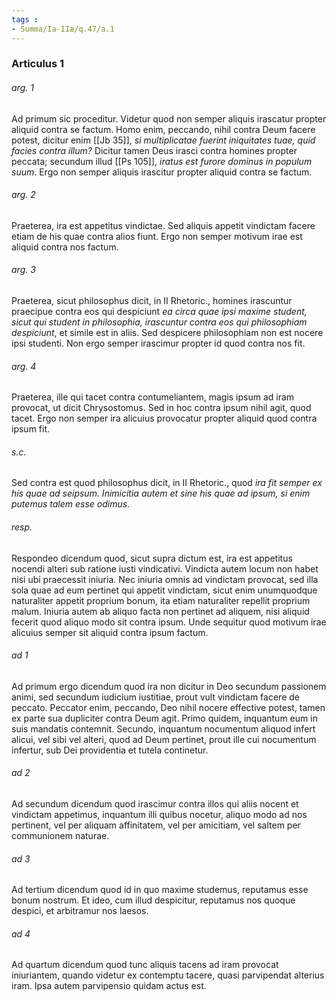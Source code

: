```yaml
---
tags : 
- Summa/Ia-IIæ/q.47/a.1
---
```


### Articulus 1

###### arg. 1
Ad primum sic proceditur. Videtur quod non semper aliquis irascatur propter aliquid contra se factum. Homo enim, peccando, nihil contra Deum facere potest, dicitur enim [[Jb 35]], *si multiplicatae fuerint iniquitates tuae, quid facies contra illum?* Dicitur tamen Deus irasci contra homines propter peccata; secundum illud [[Ps 105]], *iratus est furore dominus in populum suum*. Ergo non semper aliquis irascitur propter aliquid contra se factum.

###### arg. 2
Praeterea, ira est appetitus vindictae. Sed aliquis appetit vindictam facere etiam de his quae contra alios fiunt. Ergo non semper motivum irae est aliquid contra nos factum.

###### arg. 3
Praeterea, sicut philosophus dicit, in II Rhetoric., homines irascuntur praecipue contra eos qui despiciunt *ea circa quae ipsi maxime student, sicut qui student in philosophia, irascuntur contra eos qui philosophiam despiciunt*, et simile est in aliis. Sed despicere philosophiam non est nocere ipsi studenti. Non ergo semper irascimur propter id quod contra nos fit.

###### arg. 4
Praeterea, ille qui tacet contra contumeliantem, magis ipsum ad iram provocat, ut dicit Chrysostomus. Sed in hoc contra ipsum nihil agit, quod tacet. Ergo non semper ira alicuius provocatur propter aliquid quod contra ipsum fit.

###### s.c.
Sed contra est quod philosophus dicit, in II Rhetoric., quod *ira fit semper ex his quae ad seipsum. Inimicitia autem et sine his quae ad ipsum, si enim putemus talem esse odimus*.

###### resp.
Respondeo dicendum quod, sicut supra dictum est, ira est appetitus nocendi alteri sub ratione iusti vindicativi. Vindicta autem locum non habet nisi ubi praecessit iniuria. Nec iniuria omnis ad vindictam provocat, sed illa sola quae ad eum pertinet qui appetit vindictam, sicut enim unumquodque naturaliter appetit proprium bonum, ita etiam naturaliter repellit proprium malum. Iniuria autem ab aliquo facta non pertinet ad aliquem, nisi aliquid fecerit quod aliquo modo sit contra ipsum. Unde sequitur quod motivum irae alicuius semper sit aliquid contra ipsum factum.

###### ad 1
Ad primum ergo dicendum quod ira non dicitur in Deo secundum passionem animi, sed secundum iudicium iustitiae, prout vult vindictam facere de peccato. Peccator enim, peccando, Deo nihil nocere effective potest, tamen ex parte sua dupliciter contra Deum agit. Primo quidem, inquantum eum in suis mandatis contemnit. Secundo, inquantum nocumentum aliquod infert alicui, vel sibi vel alteri, quod ad Deum pertinet, prout ille cui nocumentum infertur, sub Dei providentia et tutela continetur.

###### ad 2
Ad secundum dicendum quod irascimur contra illos qui aliis nocent et vindictam appetimus, inquantum illi quibus nocetur, aliquo modo ad nos pertinent, vel per aliquam affinitatem, vel per amicitiam, vel saltem per communionem naturae.

###### ad 3
Ad tertium dicendum quod id in quo maxime studemus, reputamus esse bonum nostrum. Et ideo, cum illud despicitur, reputamus nos quoque despici, et arbitramur nos laesos.

###### ad 4
Ad quartum dicendum quod tunc aliquis tacens ad iram provocat iniuriantem, quando videtur ex contemptu tacere, quasi parvipendat alterius iram. Ipsa autem parvipensio quidam actus est.


